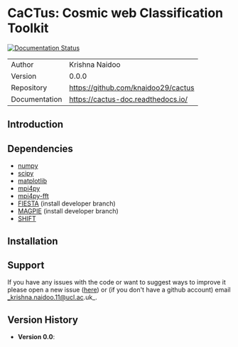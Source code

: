 # CaCTus: Cosmic web Classification Toolkit

[![Documentation Status](https://readthedocs.org/projects/cactus-doc/badge/?version=latest)](https://cactus-doc.readthedocs.io/en/latest/?badge=latest)

|               |                                       |
|---------------|---------------------------------------|
| Author        | Krishna Naidoo                        |               
| Version       | 0.0.0                                 |
| Repository    | https://github.com/knaidoo29/cactus   |
| Documentation | https://cactus-doc.readthedocs.io/    |

## Introduction

## Dependencies

* [numpy](http://www.numpy.org/)
* [scipy](https://scipy.org/)
* [matplotlib](https://matplotlib.org/)
* [mpi4py](https://mpi4py.readthedocs.io/en/stable/)
* [mpi4py-fft](https://mpi4py-fft.readthedocs.io/en/latest/)
* [FIESTA](https://github.com/knaidoo29/FIESTA) (install developer branch)
* [MAGPIE](https://github.com/knaidoo29/MAGPIE) (install developer branch)
* [SHIFT](https://github.com/knaidoo29/SHIFT)

## Installation

## Support

If you have any issues with the code or want to suggest ways to improve it please
open a new issue ([here](https://github.com/knaidoo29/cactus/issues)) or (if you
don't have a github account) email _krishna.naidoo.11@ucl.ac.uk_.

## Version History

* **Version 0.0**:
